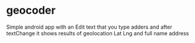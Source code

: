# geocoder

Simple android app with an Edit text that you type adders and after textChange it shows results of geolocation Lat Lng and full name address
